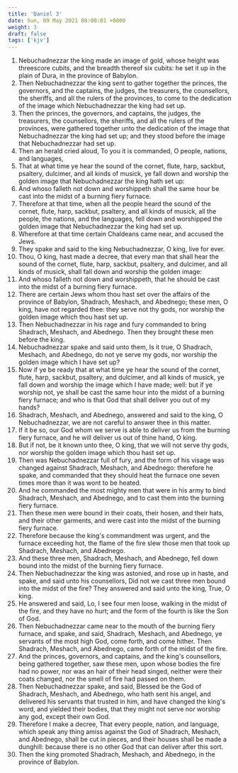 ```yaml
---
title: 'Daniel 3'
date: Sun, 09 May 2021 00:00:01 +0000
weight: 3
draft: false
tags: ['kjv'] 
---
```


1. Nebuchadnezzar the king made an image of gold, whose height was threescore cubits, and the breadth thereof six cubits: he set it up in the plain of Dura, in the province of Babylon.
2. Then Nebuchadnezzar the king sent to gather together the princes, the governors, and the captains, the judges, the treasurers, the counsellors, the sheriffs, and all the rulers of the provinces, to come to the dedication of the image which Nebuchadnezzar the king had set up.
3. Then the princes, the governors, and captains, the judges, the treasurers, the counsellors, the sheriffs, and all the rulers of the provinces, were gathered together unto the dedication of the image that Nebuchadnezzar the king had set up; and they stood before the image that Nebuchadnezzar had set up.
4. Then an herald cried aloud, To you it is commanded, O people, nations, and languages,
5. That at what time ye hear the sound of the cornet, flute, harp, sackbut, psaltery, dulcimer, and all kinds of musick, ye fall down and worship the golden image that Nebuchadnezzar the king hath set up:
6. And whoso falleth not down and worshippeth shall the same hour be cast into the midst of a burning fiery furnace.
7. Therefore at that time, when all the people heard the sound of the cornet, flute, harp, sackbut, psaltery, and all kinds of musick, all the people, the nations, and the languages, fell down and worshipped the golden image that Nebuchadnezzar the king had set up.
8. Wherefore at that time certain Chaldeans came near, and accused the Jews.
9. They spake and said to the king Nebuchadnezzar, O king, live for ever.
10. Thou, O king, hast made a decree, that every man that shall hear the sound of the cornet, flute, harp, sackbut, psaltery, and dulcimer, and all kinds of musick, shall fall down and worship the golden image:
11. And whoso falleth not down and worshippeth, that he should be cast into the midst of a burning fiery furnace.
12. There are certain Jews whom thou hast set over the affairs of the province of Babylon, Shadrach, Meshach, and Abednego; these men, O king, have not regarded thee: they serve not thy gods, nor worship the golden image which thou hast set up.
13. Then Nebuchadnezzar in his rage and fury commanded to bring Shadrach, Meshach, and Abednego. Then they brought these men before the king.
14. Nebuchadnezzar spake and said unto them, Is it true, O Shadrach, Meshach, and Abednego, do not ye serve my gods, nor worship the golden image which I have set up?
15. Now if ye be ready that at what time ye hear the sound of the cornet, flute, harp, sackbut, psaltery, and dulcimer, and all kinds of musick, ye fall down and worship the image which I have made; well: but if ye worship not, ye shall be cast the same hour into the midst of a burning fiery furnace; and who is that God that shall deliver you out of my hands?
16. Shadrach, Meshach, and Abednego, answered and said to the king, O Nebuchadnezzar, we are not careful to answer thee in this matter.
17. If it be so, our God whom we serve is able to deliver us from the burning fiery furnace, and he will deliver us out of thine hand, O king.
18. But if not, be it known unto thee, O king, that we will not serve thy gods, nor worship the golden image which thou hast set up.
19. Then was Nebuchadnezzar full of fury, and the form of his visage was changed against Shadrach, Meshach, and Abednego: therefore he spake, and commanded that they should heat the furnace one seven times more than it was wont to be heated.
20. And he commanded the most mighty men that were in his army to bind Shadrach, Meshach, and Abednego, and to cast them into the burning fiery furnace.
21. Then these men were bound in their coats, their hosen, and their hats, and their other garments, and were cast into the midst of the burning fiery furnace.
22. Therefore because the king's commandment was urgent, and the furnace exceeding hot, the flame of the fire slew those men that took up Shadrach, Meshach, and Abednego.
23. And these three men, Shadrach, Meshach, and Abednego, fell down bound into the midst of the burning fiery furnace.
24. Then Nebuchadnezzar the king was astonied, and rose up in haste, and spake, and said unto his counsellors, Did not we cast three men bound into the midst of the fire? They answered and said unto the king, True, O king.
25. He answered and said, Lo, I see four men loose, walking in the midst of the fire, and they have no hurt; and the form of the fourth is like the Son of God.
26. Then Nebuchadnezzar came near to the mouth of the burning fiery furnace, and spake, and said, Shadrach, Meshach, and Abednego, ye servants of the most high God, come forth, and come hither. Then Shadrach, Meshach, and Abednego, came forth of the midst of the fire.
27. And the princes, governors, and captains, and the king's counsellors, being gathered together, saw these men, upon whose bodies the fire had no power, nor was an hair of their head singed, neither were their coats changed, nor the smell of fire had passed on them.
28. Then Nebuchadnezzar spake, and said, Blessed be the God of Shadrach, Meshach, and Abednego, who hath sent his angel, and delivered his servants that trusted in him, and have changed the king's word, and yielded their bodies, that they might not serve nor worship any god, except their own God.
29. Therefore I make a decree, That every people, nation, and language, which speak any thing amiss against the God of Shadrach, Meshach, and Abednego, shall be cut in pieces, and their houses shall be made a dunghill: because there is no other God that can deliver after this sort.
30. Then the king promoted Shadrach, Meshach, and Abednego, in the province of Babylon.
